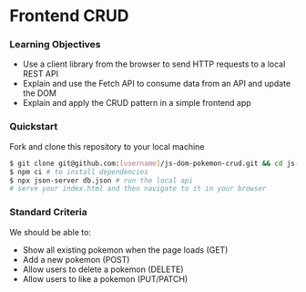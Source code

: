 # Frontend CRUD

### Learning Objectives
- Use a client library from the browser to send HTTP requests to a local REST API
- Explain and use the Fetch API to consume data from an API and update the DOM
- Explain and apply the CRUD pattern in a simple frontend app


### Quickstart
Fork and clone this repository to your local machine
```sh
$ git clone git@github.com:[username]/js-dom-pokemon-crud.git && cd js-dom-pokemon-crud
$ npm ci # to install dependencies
$ npx json-server db.json # run the local api
# serve your index.html and then navigate to it in your browser
```

### Standard Criteria
We should be able to:

- Show all existing pokemon when the page loads (GET)
- Add a new pokemon (POST)
- Allow users to delete a pokemon (DELETE)
- Allow users to like a pokemon (PUT/PATCH)

